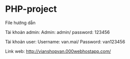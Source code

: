 # PHP-project
File hướng dẫn

Tài khoản admin:
Admin: admin/
password: 123456

Tài khoản user:
Username: van.mai/
Password: van123456

Link web: http://vianshopvan.000webhostapp.com/
